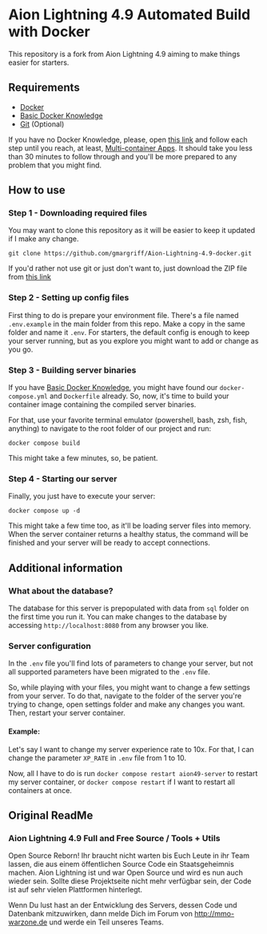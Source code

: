 # Aion Lightning 4.9 Automated Build with Docker

This repository is a fork from Aion Lightning 4.9 aiming to make things easier for starters.

## Requirements

- [Docker](https://docs.docker.com/get-docker/)
- [Basic Docker Knowledge](https://docs.docker.com/guides/get-started/)
- [Git](https://git-scm.com/downloads) (Optional)

If you have no Docker Knowledge, please, open [this link](https://docs.docker.com/guides/walkthroughs/what-is-a-container/) and follow each step until you reach, at least, [Multi-container Apps](https://docs.docker.com/guides/walkthroughs/multi-container-apps/). It should take you less than 30 minutes to follow through and you'll be more prepared to any problem that you might find.

## How to use

### Step 1 - Downloading required files

You may want to clone this repository as it will be easier to keep it updated if I make any change.

```
git clone https://github.com/gmargriff/Aion-Lightning-4.9-docker.git
```

If you'd rather not use git or just don't want to, just download the ZIP file from [this link](https://github.com/gmargriff/Aion-Lightning-4.9-docker/archive/refs/heads/master.zip)

### Step 2 - Setting up config files

First thing to do is prepare your environment file. There's a file named `.env.example` in the main folder from this repo. Make a copy in the same folder and name it `.env`. For starters, the default config is enough to keep your server running, but as you explore you might want to add or change as you go.

### Step 3 - Building server binaries

If you have [Basic Docker Knowledge](https://docs.docker.com/guides/get-started/), you might have found our `docker-compose.yml` and `Dockerfile` already. So, now, it's time to build your container image containing the compiled server binaries.

For that, use your favorite terminal emulator (powershell, bash, zsh, fish, anything) to navigate to the root folder of our project and run:

```
docker compose build
```

This might take a few minutes, so, be patient.

### Step 4 - Starting our server

Finally, you just have to execute your server:
```
docker compose up -d
```

This might take a few time too, as it'll be loading server files into memory. When the server container returns a healthy status, the command will be finished and your server will be ready to accept connections.

## Additional information

### What about the database?

The database for this server is prepopulated with data from `sql` folder on the first time you run it. You can make changes to the database by accessing `http://localhost:8080` from any browser you like.

### Server configuration

In the `.env` file you'll find lots of parameters to change your server, but not all supported parameters have been migrated to the `.env` file.

So, while playing with your files, you might want to change a few settings from your server. To do that, navigate to the folder of the server you're trying to change, open settings folder and make any changes you want. Then, restart your server container.

#### Example:

Let's say I want to change my server experience rate to 10x. For that, I can change the parameter `XP_RATE` in `.env` file from 1 to 10.

Now, all I have to do is run `docker compose restart aion49-server` to restart my server container, or `docker compose restart` if I want to restart all containers at once.

## Original ReadMe

### Aion Lightning 4.9 Full and Free Source / Tools + Utils

Open Source Reborn! Ihr braucht nicht warten bis Euch Leute in ihr Team lassen, die aus einem öffentlichen Source Code ein Staatsgeheimnis machen. Aion Lightning ist und war Open Source und wird es nun auch wieder sein. Sollte diese Projektseite nicht mehr verfügbar sein, der Code ist auf sehr vielen Plattformen hinterlegt.

Wenn Du lust hast an der Entwicklung des Servers, dessen Code und Datenbank mitzuwirken, dann melde Dich im Forum von http://mmo-warzone.de und werde ein Teil unseres Teams.

